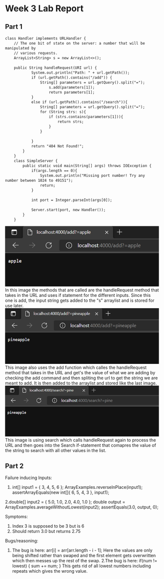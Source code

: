 # Week 3 Lab Report 
## Part 1
```
class Handler implements URLHandler {
    // The one bit of state on the server: a number that will be manipulated by
    // various requests.
    ArrayList<String> s = new ArrayList<>();

    public String handleRequest(URI url) {
            System.out.println("Path: " + url.getPath());
            if (url.getPath().contains("/add")) {
                String[] parameters = url.getQuery().split("=");
                    s.add(parameters[1]);
                    return parameters[1];
            }
            else if (url.getPath().contains("/search")){
                String[] parameters = url.getQuery().split("=");
                for (String strs: s){
                    if (strs.contains(parameters[1])){
                        return strs;
                    }
                }

            }
            return "404 Not Found!";
        }
    }
    class SimpleServer {
        public static void main(String[] args) throws IOException {
            if(args.length == 0){
                System.out.println("Missing port number! Try any number between 1024 to 49151");
                return;
            }
    
            int port = Integer.parseInt(args[0]);
    
            Server.start(port, new Handler());
        }
    }
 ```
   ![Add](add1.PNG)
    In this image the methods that are called are the handleRequest method that takes in the URL and uses if statement for the different inputs. Since this one is add, the input string gets added to the "s" arraylist and is stored for use later. 
    ![Add again](add2.PNG)
    This image also uses the add function which calles the handleRequest method that takes in the URL and get's the value of what we are adding by checking the add command and then spliting the url to get the string we are meant to add. It is then added to the arraylist and stored like the last image.
    ![Query](query.PNG)
    This image is using search which calls handleRequest again to process the URL and then goes into the Search if-statement that comapres the value of the string to search with all other values in the list.
   >
   ## Part 2
   Failure inducing Inputs:
   1. int[] input1 = { 3, 4, 5, 6 };
ArrayExamples.reverseInPlace(input1);
assertArrayEquals(new int[]{ 6, 5, 4, 3 }, input1);

2.double[] input2 = { 5.0, 1.0, 2.0, 4.0, 1.0 };
    double output = ArrayExamples.averageWithoutLowest(input2);
    assertEquals(3.0, output, 0);


Symptoms:
1. Index 3 is supposed to be 3 but is 6
2. Should return 3.0 but returns 2.75


Bugs/reasoning:
1. The bug is here: arr[i] = arr[arr.length - i - 1];
Here the values are only being shifted rather than swaped and the first element gets overwritten which then messes up the rest of the swap. 
2.The bug is here: if(num != lowest) { sum += num; }
This gets rid of all lowest numbers including repeats which gives the wrong value. 


    
  
    

